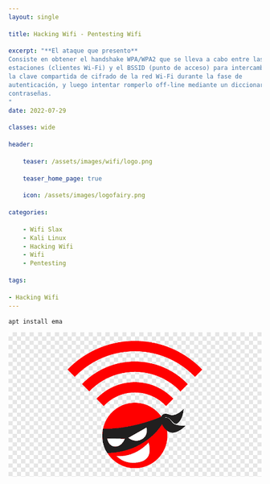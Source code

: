 ```yaml
---
layout: single

title: Hacking Wifi - Pentesting Wifi

excerpt: "**El ataque que presento**
Consiste en obtener el handshake WPA/WPA2 que se lleva a cabo entre las 
estaciones (clientes Wi-Fi) y el BSSID (punto de acceso) para intercambiar 
la clave compartida de cifrado de la red Wi-Fi durante la fase de 
autenticación, y luego intentar romperlo off-line mediante un diccionario de 
contraseñas.
"
date: 2022-07-29

classes: wide

header:

    teaser: /assets/images/wifi/logo.png

    teaser_home_page: true
    
    icon: /assets/images/logofairy.png

categories:

    - Wifi Slax
    - Kali Linux
    - Hacking Wifi
    - Wifi
    - Pentesting

tags:  

- Hacking Wifi
---
```



```bash
apt install ema
```
![](/assets/images/wifi/logo.png)
